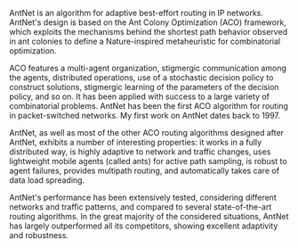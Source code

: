 AntNet is an algorithm for adaptive best-effort routing in IP networks. AntNet's design is based on the Ant Colony Optimization (ACO) framework, which exploits the mechanisms behind the shortest path behavior observed in ant colonies to define a Nature-inspired metaheuristic for combinatorial optimization.

ACO features a multi-agent organization, stigmergic communication among the agents, distributed operations, use of a stochastic decision policy to construct solutions, stigmergic learning of the parameters of the decision policy, and so on. It has been applied with success to a large variety of combinatorial problems. AntNet has been the first ACO algorithm for routing in packet-switched networks. My first work on AntNet dates back to 1997.

AntNet, as well as most of the other ACO routing algorithms designed after AntNet, exhibits a number of interesting properties: it works in a fully distributed way, is highly adaptive to network and traffic changes, uses lightweight mobile agents (called ants) for active path sampling, is robust to agent failures, provides multipath routing, and automatically takes care of data load spreading.

AntNet's performance has been extensively tested, considering different networks and traffic patterns, and compared to several state-of-the-art routing algorithms. In the great majority of the considered situations, AntNet has largely outperformed all its competitors, showing excellent adaptivity and robustness.